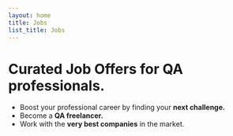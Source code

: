 ```yaml
---
layout: home
title: Jobs
list_title: Jobs
---
```

# Curated **Job Offers** for **QA** professionals.
 - Boost your professional career by finding your **next challenge.**
 - Become a **QA freelancer.**
 - Work with the **very best companies** in the market.
